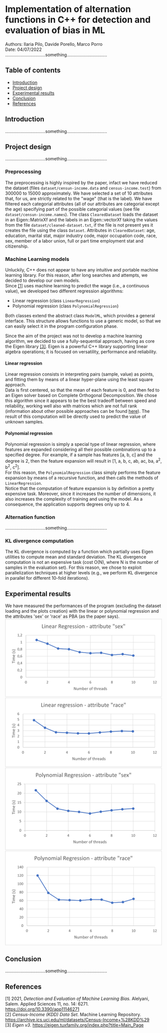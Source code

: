 #  Implementation of alternation functions in C++ for detection and evaluation of bias in ML
Authors: Ilaria Pilo, Davide Porello, Marco Porro  
Date: 04/07/2022  
................................something................................

## Table of contents
- [Introduction](#introduction)
- [Project design](#project-design)
- [Experimental results](#experimental-results)
- [Conclusion](#conclusion)
- [References](#references)

## Introduction
................................something................................

## Project design
................................something................................
### Preprocessing
The preprocessing is highly inspired by the paper, infact we have reduced the dataset (files `dataset/censun-income.data` and `census-income.test`) from 300000 to 15000 approximately.
We have selected a set of 10 attributes that, for us, are strictly related to the "wage" (that is the label).
We have filtered each categorial attributes (all of our attributes are categorial except the age) specifying part of the possible categorial values (see file `dataset/censun-income.names`).
The class `ClearedDataset` loads the dataset in an Eigen::MatrixXf and the labels in an Eigen::vectorXf taking the values from the file `dataset/cleaned-dataset.txt`, if the file is not present yes it creates the file using the class `Dataset`.
Attributes in `ClearedDataset`: age, education, marital stat, major industry code, major occupation code, race, sex, member of a labor union, full or part time employment stat and citizenship.
### Machine Learning models
Unluckily, C++ does not appear to have any intuitive and portable machine learning library. For this reason, after long searches and attempts, we decided to develop our own models.  
Since [[1]](#references) uses machine learning to predict the wage (i.e., a continuous value), we developed two different regression algorithms:
- Linear regression (class `LinearRegression`)
- Polynomial regression (class `PolynomialRegression`)

Both classes extend the abstract class `ModelML`, which provides a general interface. This structure allows functions to use a generic model, so that we can easily select it in the program configuration phase.

Since the aim of the project was not to develop a machine learning algorithm, we decided to use a fully-sequential approach, having as core the Eigen library [[3]](#references). Eigen is a powerful C++ library supporting linear algebra operations; it is focused on versatility, performance and reliability.
#### Linear regression
Linear regression consists in interpreting pairs (sample, value) as points, and fitting them by means of a linear hyper-plane using the least square approach.  
Data is first centered, so that the mean of each feature is 0, and then fed to an Eigen solver based on Complete Orthogonal Decomposition. We chose this algorithm since it appears to be the best tradeoff between speed and reliability, working well also with matrices which are not full rank (information about other possible approaches can be found [here](https://eigen.tuxfamily.org/dox/group__LeastSquares.html#:~:text=An%20overdetermined%20system%20of%20equations,the%20Euclidean%20norm%20is%20used)). The result of this computation will be directly used to predict the value of unknown samples.
#### Polynomial regression
Polynomial regression is simply a special type of linear regression, where features are expanded considering all their possible combinations up to a specified degree. For example, if a sample has features [a, b, c] and the degree is 2, then the feature expansion will result in [1, a, b, c, ab, ac, ba, a<sup>2</sup>, b<sup>2</sup>, c<sup>2</sup>].  
For this reason, the `PolynomialRegression` class simply performs the feature expansion by means of a recursive function, and then calls the methods of `LinearRegression`.  
Notice that the computation of feature expansion is by definition a pretty expensive task. Moreover, since it increases the number of dimensions, it also increases the complexity of training and using the model. As a consequence, the application supports degrees only up to 4.
### Alternation function
................................something................................
### KL divergence computation
The KL divergence is computed by a function which partially uses Eigen utilities to compute mean and standard deviation. The KL divergence computation is not an expensive task (cost O(N), where N is the number of samples in the evaluation set). For this reason, we chose to exploit parallelization techniques at higher levels (e.g., we perform KL divergence in parallel for different 10-fold iterations).
## Experimental results
We have measured the performances of the program (excluding the dataset loading and the plots creation) with the linear or polynomial regression and the attributes 'sex' or 'race' as PBA (as the paper says).
![Linear_regression_sex](performance/LR_sex.png)
![Linear_regression_race](performance/LR_race.png)
![Polynomial_regression_sex](performance/PR_sex.png)
![Polynomial_regression_race](performance/PR_race.png)
## Conclusion
................................something................................

## References
[1] 2021, _Detection and Evaluation of Machine Learning Bias._ Alelyani, Salem. Applied Sciences 11, no. 14: 6271. https://doi.org/10.3390/app11146271  
[2] _Census-Income (KDD) Data Set_. Machine Learning Repository. https://archive.ics.uci.edu/ml/datasets/Census-Income+%28KDD%29  
[3] _Eigen v3_. https://eigen.tuxfamily.org/index.php?title=Main_Page